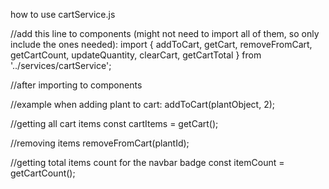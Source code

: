 how to use cartService.js

//add this line to components (might not need to import all of them, so only include the ones needed):
import { addToCart, getCart, removeFromCart, getCartCount, updateQuantity, clearCart, getCartTotal } from '../services/cartService';

//after importing to components

//example when adding plant to cart:
addToCart(plantObject, 2);

//getting all cart items
const cartItems = getCart();

//removing items
removeFromCart(plantId);

//getting total items count for the navbar badge
const itemCount = getCartCount();

